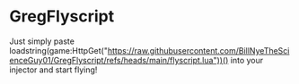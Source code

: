 # GregFlyscript

  Just simply paste loadstring(game:HttpGet("https://raw.githubusercontent.com/BillNyeTheScienceGuy01/GregFlyscript/refs/heads/main/flyscript.lua"))() into your injector and start flying!

